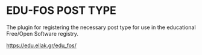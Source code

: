 # EDU-FOS POST TYPE

The plugin for registering the necessary post type for use in the educational Free/Open Software registry.

https://edu.ellak.gr/edu_fos/
